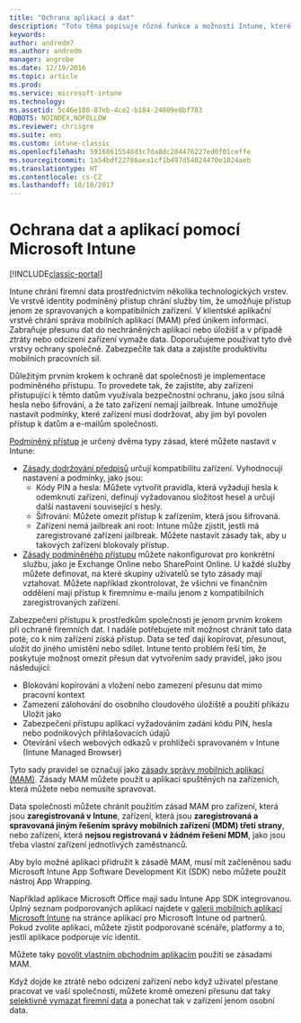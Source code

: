 ```yaml
---
title: "Ochrana aplikací a dat"
description: "Toto téma popisuje různé funkce a možnosti Intune, které jsou k dispozici, aby pomáhaly chránit vaše firemní aplikace a data."
keywords: 
author: andredm7
ms.author: andredm
manager: angrobe
ms.date: 12/19/2016
ms.topic: article
ms.prod: 
ms.service: microsoft-intune
ms.technology: 
ms.assetid: 5c46e188-87eb-4ce2-b184-24809e8bf783
ROBOTS: NOINDEX,NOFOLLOW
ms.reviewer: chrisgre
ms.suite: ems
ms.custom: intune-classic
ms.openlocfilehash: 59168615548d3c7da8dc284476227ed0f01ceffe
ms.sourcegitcommit: 1a54bdf22786aea1cf1b497d54024470e1024aeb
ms.translationtype: HT
ms.contentlocale: cs-CZ
ms.lasthandoff: 10/10/2017
---
```

# <a name="protect-apps-and-data-with-microsoft-intune"></a>Ochrana dat a aplikací pomocí Microsoft Intune

[!INCLUDE[classic-portal](../includes/classic-portal.md)]

Intune chrání firemní data prostřednictvím několika technologických vrstev. Ve vrstvě identity podmíněný přístup chrání služby tím, že umožňuje přístup jenom ze spravovaných a kompatibilních zařízení. V klientské aplikační vrstvě chrání správa mobilních aplikací (MAM) před únikem informací. Zabraňuje přesunu dat do nechráněných aplikací nebo úložišť a v případě ztráty nebo odcizení zařízení vymaže data. Doporučujeme používat tyto dvě vrstvy ochrany společně. Zabezpečíte tak data a zajistíte produktivitu mobilních pracovních sil.

Důležitým prvním krokem k ochraně dat společnosti je implementace podmíněného přístupu. To provedete tak, že zajistíte, aby zařízení přistupující k těmto datům využívala bezpečnostní ochranu, jako jsou silná hesla nebo šifrování, a že tato zařízení nemají jailbreak. Intune umožňuje nastavit podmínky, které zařízení musí dodržovat, aby jim byl povolen přístup k datům a e-mailům společnosti.

[Podmíněný přístup](restrict-access-to-email-and-o365-services-with-microsoft-intune.md) je určený dvěma typy zásad, které můžete nastavit v Intune:
- [Zásady dodržování předpisů](introduction-to-device-compliance-policies-in-microsoft-intune.md) určují kompatibilitu zařízení. Vyhodnocují nastavení a podmínky, jako jsou:
  - Kódy PIN a hesla: Můžete vytvořit pravidla, která vyžadují hesla k odemknutí zařízení, definují vyžadovanou složitost hesel a určují další nastavení související s hesly.
  - Šifrování: Můžete omezit přístup k zařízením, která jsou šifrovaná.
  - Zařízení nemá jailbreak ani root: Intune může zjistit, jestli má zaregistrované zařízení jailbreak. Můžete nastavit zásady tak, aby u takových zařízení blokovaly přístup.
- [Zásady podmíněného přístupu](restrict-access-to-email-and-o365-services-with-microsoft-intune.md) můžete nakonfigurovat pro konkrétní službu, jako je Exchange Online nebo SharePoint Online. U každé služby můžete definovat, na které skupiny uživatelů se tyto zásady mají vztahovat. Můžete například zkontrolovat, že všichni ve finančním oddělení mají přístup k firemnímu e-mailu jenom z kompatibilních zaregistrovaných zařízení.

Zabezpečení přístupu k prostředkům společnosti je jenom prvním krokem při ochraně firemních dat. I nadále potřebujete mít možnost chránit tato data poté, co k nim zařízení získá přístup. Data se teď dají kopírovat, přesunout, uložit do jiného umístění nebo sdílet. Intune tento problém řeší tím, že poskytuje možnost omezit přesun dat vytvořením sady pravidel, jako jsou následující:
- Blokování kopírování a vložení nebo zamezení přesunu dat mimo pracovní kontext
- Zamezení zálohování do osobního cloudového úložiště a použití příkazu Uložit jako
- Zabezpečení přístupu aplikací vyžadováním zadání kódu PIN, hesla nebo podnikových přihlašovacích údajů
- Otevírání všech webových odkazů v prohlížeči spravovaném v Intune (Intune Managed Browser)

Tyto sady pravidel se označují jako [zásady správy mobilních aplikací (MAM)](protect-app-data-using-mobile-app-management-policies-with-microsoft-intune.md). Zásady MAM můžete použít u aplikací spuštěných na zařízeních, která můžete nebo nemusíte spravovat.  

Data společnosti můžete chránit použitím zásad MAM pro zařízení, která jsou **zaregistrovaná v Intune**, zařízení, která jsou **zaregistrovaná a spravovaná jiným řešením správy mobilních zařízení (MDM) třetí strany**, nebo zařízení, která **nejsou registrovaná v žádném řešení MDM**, jako jsou třeba vlastní zařízení jednotlivých zaměstnanců.

Aby bylo možné aplikaci přidružit k zásadě MAM, musí mít začleněnou sadu Microsoft Intune App Software Development Kit (SDK) nebo můžete použít nástroj App Wrapping.

Například aplikace Microsoft Office mají sadu Intune App SDK integrovanou. Úplný seznam podporovaných aplikací najdete v [galerii mobilních aplikací Microsoft Intune](https://www.microsoft.com/cloud-platform/microsoft-intune-apps) na stránce aplikací pro Microsoft Intune od partnerů. Pokud zvolíte aplikaci, můžete zjistit podporované scénáře, platformy a to, jestli aplikace podporuje víc identit.

Můžete taky [povolit vlastním obchodním aplikacím](/intune/apps-prepare-mobile-application-management) použití se zásadami MAM.

Když dojde ke ztrátě nebo odcizení zařízení nebo když uživatel přestane pracovat ve vaší společnosti, můžete kromě omezení přesunu dat taky [selektivně vymazat firemní data](wipe-managed-company-app-data-with-microsoft-intune.md) a ponechat tak v zařízení jenom osobní data.
